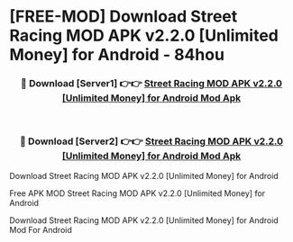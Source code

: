 # [FREE-MOD] Download Street Racing MOD APK v2.2.0 [Unlimited Money] for Android - 84hou


<div align="center">
<h3>🔴 Download [Server1] 👉👉 <a href="https://apk-comot.site?title=Street_Racing_MOD_APK_v2.2.0_[Unlimited_Money]_for_Android">Street Racing MOD APK v2.2.0 [Unlimited Money] for Android Mod Apk</a></h3><br>

<h3>🔴 Download [Server2] 👉👉 <a href="https://apk-comot.site?title=Street_Racing_MOD_APK_v2.2.0_[Unlimited_Money]_for_Android">Street Racing MOD APK v2.2.0 [Unlimited Money] for Android Mod Apk</a></h3>
</div>



Download Street Racing MOD APK v2.2.0 [Unlimited Money] for Android 

Free APK MOD Street Racing MOD APK v2.2.0 [Unlimited Money] for Android 

Download Street Racing MOD APK v2.2.0 [Unlimited Money] for Android Mod For Android
